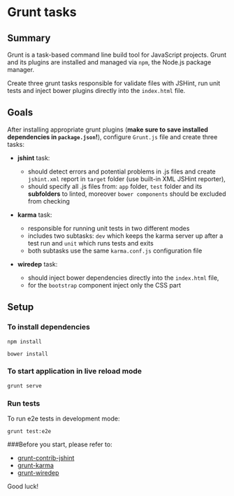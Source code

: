 # Grunt tasks

## Summary
Grunt is a task-based command line build tool for JavaScript projects. Grunt and its plugins are installed and managed via `npm`, the Node.js package manager.

Create three grunt tasks responsible for validate files with JSHint, run unit tests and inject bower plugins directly into the `index.html` file.

## Goals

After installing appropriate grunt plugins (**make sure to save installed dependencies in `package.json`!**), configure `Grunt.js` file and create three tasks:

* **jshint** task:
    
    * should detect errors and potential problems in .js files and create `jshint.xml` report in `target` folder (use built-in XML JSHint reporter),
    * should specify all .js files from: `app` folder, `test` folder and its **subfolders** to linted, moreover `bower components` should be excluded from checking 
 
* **karma** task:    

    * responsible for running unit tests in two different modes
    * includes two subtasks: `dev` which keeps the karma server up after a test run and `unit` which runs tests and exits 
    * both subtasks use the same `karma.conf.js` configuration file

* **wiredep** task:

    * should inject bower dependencies directly into the `index.html` file,
    * for the `bootstrap` component inject only the CSS part
    
## Setup

### To install dependencies 

```
npm install
```

```
bower install
```

### To start application in live reload mode

    grunt serve
    
### Run tests

To run e2e tests in development mode:

    grunt test:e2e


###Before you start, please refer to:
* [grunt-contrib-jshint](https://github.com/gruntjs/grunt-contrib-jshint)
* [grunt-karma](https://github.com/karma-runner/grunt-karma)
* [grunt-wiredep](https://github.com/stephenplusplus/grunt-wiredep)

Good luck!
